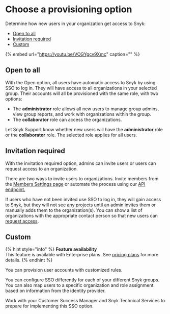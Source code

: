 # Choose a provisioning option

Determine how new users in your organization get access to Snyk:

* [Open to all](choose-a-provisioning-option.md)
* [Invitation required](choose-a-provisioning-option.md)
* [Custom](choose-a-provisioning-option.md)

{% embed url="https://youtu.be/VOGYgcv9Xmc" caption="" %}

## Open to all

With the Open option, all users have automatic access to Snyk by using SSO to log in. They will have access to all organizations in your selected group. Their accounts will all be provisioned with the same role, with two options:

* The **administrator** role allows all new users to manage group admins, view group reports, and work with organizations within the group.
* The **collaborator** role can access the organizations.

Let Snyk Support know whether new users will have the **administrator** role or the **collaborator** role. The selected role applies for all users.

## Invitation required

With the invitation required option, admins can invite users or users can request access to an organization.

There are two ways to invite users to organizations. Invite members from the [Members Settings page](https://docs.snyk.io/user-and-group-management/managing-groups-and-organizations/invite-and-collaborate-with-team-members) or automate the process using our [API endpoint.](https://snyk.docs.apiary.io/#reference/organizations/user-invitation-to-organization/invite-users)

If users who have not been invited use SSO to log in, they will gain access to Snyk, but they will not see any projects until an admin invites them or manually adds them to the organization\(s\). You can show a list of organizations with the appropriate contact person so that new users can [request access](https://docs.snyk.io/user-and-group-management/managing-users-and-permissions/organization-access-requests).

## Custom

{% hint style="info" %}
**Feature availability**  
This feature is available with Enterprise plans. See [pricing plans](https://snyk.io/plans/) for more details.
{% endhint %}

You can provision user accounts with customized rules.

You can configure SSO differently for each of your different Snyk groups. You can also map users to a specific organization and role assignment based on information from the identity provider.

Work with your Customer Success Manager and Snyk Technical Services to prepare for implementing this SSO option.

